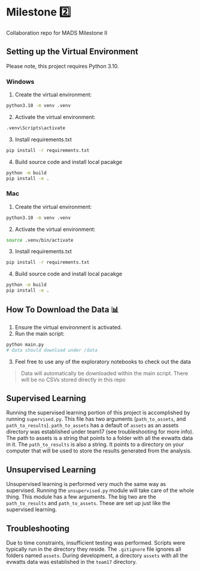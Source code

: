 # Milestone 2️⃣
Collaboration repo for MADS Milestone II

## Setting up the Virtual Environment

Please note, this project requires Python 3.10.

### Windows
1. Create the virtual environment:
  ```sh
  python3.10 -m venv .venv
  ```
2. Activate the virtual environment:
  ```sh
  .venv\Scripts\activate
  ```
3. Install requirements.txt
  ```sh
  pip install -r requirements.txt
  ```
4. Build source code and install local pacakge
  ```sh
  python -m build
  pip install -e .
  ```
  
### Mac
1. Create the virtual environment:
  ```sh
  python3.10 -m venv .venv
  ```
2. Activate the virtual environment:
  ```sh
  source .venv/bin/activate
  ```
3. Install requirements.txt
  ```sh
  pip install -r requirements.txt
  ```
4. Build source code and install local pacakge
  ```sh
  python -m build
  pip install -e .
  ```

## How To Download the Data 📊
1. Ensure the virtual environment is activated.
2. Run the main script:
  ```sh
  python main.py
  # data should download under /data
  ```
3. Feel free to use any of the exploratory notebooks to check out the data

> Data will automatically be downloaded within the main script. There will be no CSVs stored directly in this repo


## Supervised Learning

Running the supervised learning portion of this project is accomplished by running `supervised.py`. 
This file has two arguments (`path_to_assets`, and `path_to_results`). `path_to_assets` has a 
default of `assets` as an assets directory was established under team17 (see troubleshooting for 
more info). The path to assets is a string that points to a folder with all the evwatts data in it. 
The `path_to_results` is also a string. It points to a directory on your computer that will be 
used to store the results generated from the analysis. 

## Unsupervised Learning

Unsupervised learning is performed very much the same way as supervised. Running the `unsupervised.py` 
module will take care of the whole thing. This module has a few arguments. The big two are the 
`path_to_results` and `path_to_assets`. These are set up just like the supervised learning. 

## Troubleshooting 

Due to time constraints, insufficient testing was performed. Scripts were typically run in the 
directory they reside. The `.gitignore` file ignores all folders named `assets`. During 
development, a directory `assets` with all the evwatts data was established in the `team17` 
directory. 
